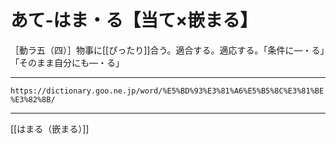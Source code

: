 # あて‐はま・る【当て×嵌まる】

［動ラ五（四）］物事に[[ぴったり]]合う。適合する。適応する。「条件に―・る」「そのまま自分にも―・る」

---
`https://dictionary.goo.ne.jp/word/%E5%BD%93%E3%81%A6%E5%B5%8C%E3%81%BE%E3%82%8B/`

---
[[はまる（嵌まる）]]